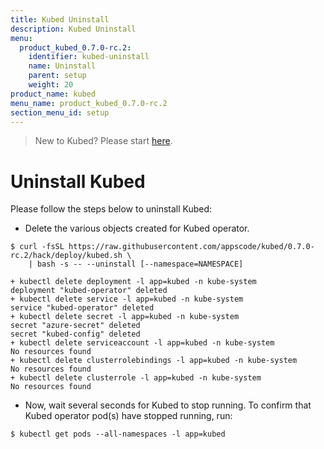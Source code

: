 ```yaml
---
title: Kubed Uninstall
description: Kubed Uninstall
menu:
  product_kubed_0.7.0-rc.2:
    identifier: kubed-uninstall
    name: Uninstall
    parent: setup
    weight: 20
product_name: kubed
menu_name: product_kubed_0.7.0-rc.2
section_menu_id: setup
---
```


> New to Kubed? Please start [here](/products/kubed/0.7.0-rc.2/concepts/README).

# Uninstall Kubed
Please follow the steps below to uninstall Kubed:

- Delete the various objects created for Kubed operator.

```console
$ curl -fsSL https://raw.githubusercontent.com/appscode/kubed/0.7.0-rc.2/hack/deploy/kubed.sh \
    | bash -s -- --uninstall [--namespace=NAMESPACE]

+ kubectl delete deployment -l app=kubed -n kube-system
deployment "kubed-operator" deleted
+ kubectl delete service -l app=kubed -n kube-system
service "kubed-operator" deleted
+ kubectl delete secret -l app=kubed -n kube-system
secret "azure-secret" deleted
secret "kubed-config" deleted
+ kubectl delete serviceaccount -l app=kubed -n kube-system
No resources found
+ kubectl delete clusterrolebindings -l app=kubed -n kube-system
No resources found
+ kubectl delete clusterrole -l app=kubed -n kube-system
No resources found
```

- Now, wait several seconds for Kubed to stop running. To confirm that Kubed operator pod(s) have stopped running, run:

```console
$ kubectl get pods --all-namespaces -l app=kubed
```
